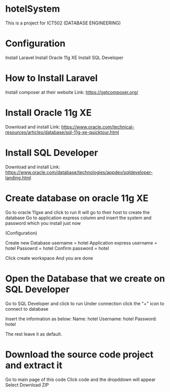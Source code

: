 # hotelSystem

This is a project for ICT502 (DATABASE ENGINEERING)

# Configuration

Install Laravel 
Install Oracle 11g XE
Install SQL Developer

# How to Install Laravel 

Install composer at their website
Link: https://getcomposer.org/

# Install Oracle 11g XE 

Download and install
Link: https://www.oracle.com/technical-resources/articles/database/sql-11g-xe-quicktour.html


# Install SQL Developer

Download and install
Link: https://www.oracle.com/database/technologies/appdev/sqldeveloper-landing.html


# Create database on oracle 11g XE

Go to oracle 11gxe and click to run
It will go to their host to create the database
Go to application express column and insert the system and password which you install just now

(Configuration)

Create new 
Database username = hotel 
Application express username = hotel 
Passowrd = hotel 
Confirm password = hotel 

Click create workspace
And you are done

# Open the Database that we create on SQL Developer

Go to SQL Developer and click to run
Under connection click the "+" icon to connect to database

Insert the information as below:
Name: hotel
Username: hotel
Password: hotel

The rest leave it as default.

# Download the source code project and extract it

Go to main page of this code
Click code and the dropddown will appear 
Select Download ZIP









